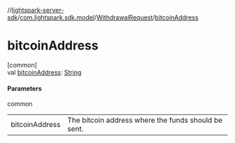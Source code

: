 //[lightspark-server-sdk](../../../index.md)/[com.lightspark.sdk.model](../index.md)/[WithdrawalRequest](index.md)/[bitcoinAddress](bitcoin-address.md)

# bitcoinAddress

[common]\
val [bitcoinAddress](bitcoin-address.md): [String](https://kotlinlang.org/api/latest/jvm/stdlib/kotlin/-string/index.html)

#### Parameters

common

| | |
|---|---|
| bitcoinAddress | The bitcoin address where the funds should be sent. |
